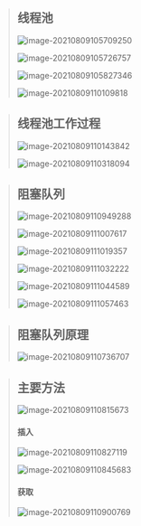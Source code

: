 > ## 线程池
>
> ![image-20210809105709250](image\image-20210809105709250.png)
>
> ![image-20210809105726757](image\image-20210809105726757.png)
>
> ![image-20210809105827346](image\image-20210809105827346.png)
>
> ![image-20210809110109818](image\image-20210809110109818.png)

> ## 线程池工作过程
>
> ![image-20210809110143842](image\image-20210809110143842.png)
>
> ![image-20210809110318094](image\image-20210809110318094.png)

> ## 阻塞队列
>
> ![image-20210809110949288](image\image-20210809110949288.png)
>
> ![image-20210809111007617](image\image-20210809111007617.png)
>
> ![image-20210809111019357](image\image-20210809111019357.png)
>
> ![image-20210809111032222](image\image-20210809111032222.png)
>
> ![image-20210809111044589](image\image-20210809111044589.png)
>
> ![image-20210809111057463](image\image-20210809111057463.png)

> ## 阻塞队列原理
>
> ![image-20210809110736707](image\image-20210809110736707.png)

> ## 主要方法
>
> ![image-20210809110815673](image\image-20210809110815673.png)
>
> #### 插入
>
> ![image-20210809110827119](image\image-20210809110827119.png)
>
> ![image-20210809110845683](image\image-20210809110845683.png)
>
> #### 获取
>
> ![image-20210809110900769](image\image-20210809110900769.png)



